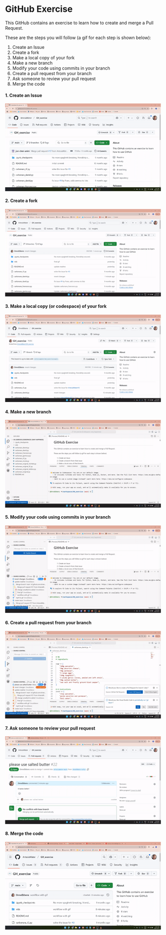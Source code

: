 # GitHub Exercise
This GitHub contains an exercise to learn how to create and merge a Pull Request.

These are the steps you will follow (a gif for each step is shown below):
1. Create an Issue
2. Create a fork
3. Make a local copy of your fork
4. Make a new branch
5. Modify your code using commits in your branch
6. Create a pull request from your branch
7. Ask someone to review your pull request
8. Merge the code


#### 1. Create an Issue
![](vids/make_issue.gif)
#### 2. Create a fork
![](vids/create_fork.gif)
#### 3. Make a local copy (or codespace) of your fork
![](vids/create_local_copy.gif)
#### 4. Make a new branch
![](vids/create_branch.gif)
#### 5. Modify your code using commits in your branch
![](vids/create_commit.gif)
#### 6. Create a pull request from your branch
![](vids/create_pull_request.gif)
#### 7. Ask someone to review your pull request
![](vids/review_pull_request.gif)
#### 8. Merge the code 
![](vids/merge_PR.gif)
